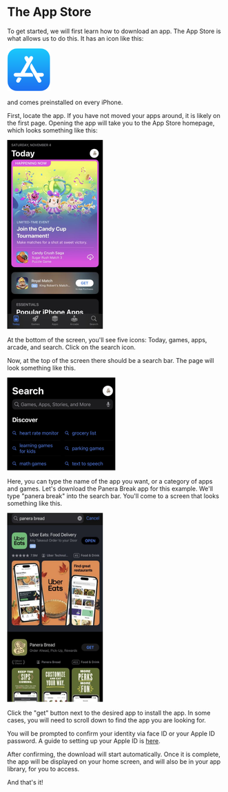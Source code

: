 # The App Store

To get started, we will first learn how to download an app. The App Store is what allows us to do this. It has an icon like this: 

<img title="" src="images/app-store-icon.png" alt="" width="100" height="100" data-align="center">

and comes preinstalled on every iPhone. 

First, locate the app. If you have not moved your apps around, it is likely on the first page. Opening the app will take you to the App Store homepage, which looks something like this: 

<img title="" src="images/app-store-homepage.png" alt="" width="222" height="438" data-align="center">

At the bottom of the screen, you'll see five icons: Today, games, apps, arcade, and search. Click on the search icon.

Now, at the top of the screen there should be a search bar. The page will look something like this. 

<img title="" src="images/app-store-search-page.png" alt="" width="251" height="215" data-align="center">

Here, you can type the name of the app you want, or a category of apps and games. Let's download the Panera Break app for this example. We'll type "panera break" into the search bar. You'll come to a screen that looks something like this. 

<img title="" src="images/app-store-panera-bread.png" alt="" width="222" height="438" data-align="center">

Click the "get" button next to the desired app to install the app. In some cases, you will need to scroll down to find the app you are looking for. 

You will be prompted to confirm your identity via face ID or your Apple ID password. A guide to setting up your Apple ID is [here](https://lunareclipsecode.github.io/engrc-3500-team2/content/iPhone/tutorial3-apple-id.html). 

After confirming, the download will start automatically. Once it is complete, the app will be displayed on your home screen, and will also be in your app library, for you to access. 

And that's it!
